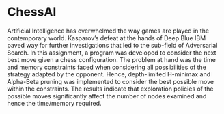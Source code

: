 # ChessAI

Artificial Intelligence has overwhelmed the way games are played in the contemporary world. Kasparov’s defeat at the hands of Deep Blue IBM paved way for further investigations that led to the sub-field of Adversarial Search. In this assignment, a program was developed to consider the next best move given a chess configuration. The problem at hand was the time and memory constraints faced when considering all possibilities of the strategy adapted by the opponent. Hence, depth-limited H-minimax and Alpha-Beta pruning was implemented to consider the best possible move within the constraints. The results indicate that exploration policies of the possible moves significantly affect the number of nodes examined and hence the time/memory required.
